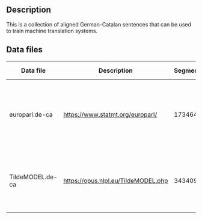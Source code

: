 ## Description
This is a collection of aligned German-Catalan sentences that can be used to train machine translation systems.

## Data files
|   Data file   |   Description |   Segments    |   Import date |   License |   Comments
| ------------- |-------------| -----| ---- | ---- | ---- |
|   europarl.de-ca  |   https://www.statmt.org/europarl/    |   1734644 |   Mar 2021  | ?   | Obtained by using English as pivot language. Catalan has been translated using MT.
|   TildeMODEL.de-ca |  https://opus.nlpl.eu/TildeMODEL.php |   3434092 |   Mar 2021  | CC-BY | Original corpus was de-es and Catalan has been obtained using MT.

